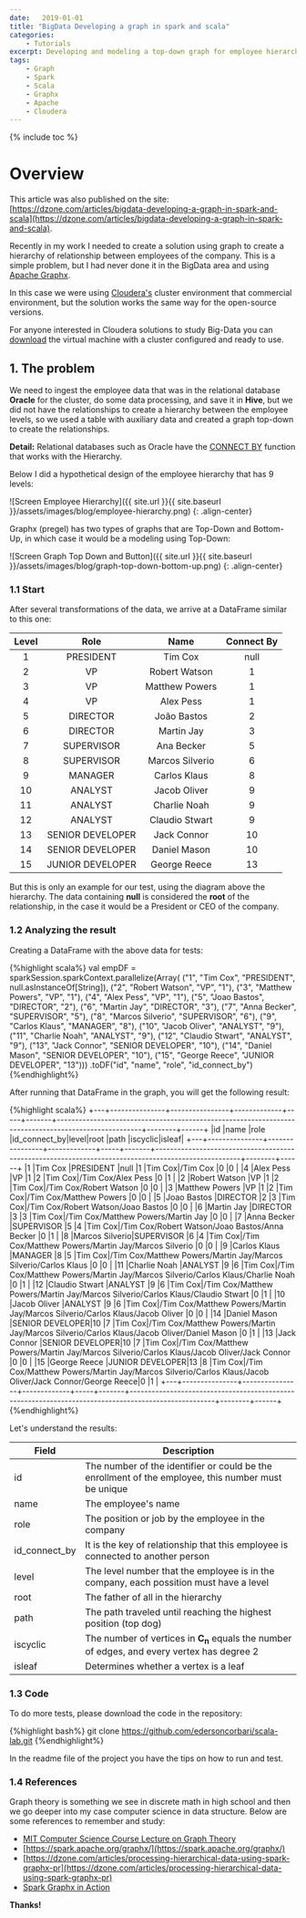 ```yaml
---
date:   2019-01-01
title: "BigData Developing a graph in spark and scala"
categories: 
    - Tutorials
excerpt: Developing and modeling a top-down graph for employee hierarchy.
tags: 
    - Graph 
    - Spark
    - Scala
    - Graphx
    - Apache
    - Cloudera
---
```


{% include toc %}

# Overview

This article was also published on the site: [https://dzone.com/articles/bigdata-developing-a-graph-in-spark-and-scala](https://dzone.com/articles/bigdata-developing-a-graph-in-spark-and-scala).

Recently in my work I needed to create a solution using graph to create a hierarchy of relationship between employees of the company. 
This is a simple problem, but I had never done it in the BigData area and using [Apache Graphx](https://spark.apache.org/graphx/).

In this case we were using [Cloudera's](https://www.cloudera.com) cluster environment that commercial environment, but the solution works the same way for the open-source versions.

For anyone interested in Cloudera solutions to study Big-Data you can [download](https://www.cloudera.com/downloads/quickstart_vms/5-13.html) the virtual machine with a cluster configured and ready to use.

## 1. The problem

We need to ingest the employee data that was in the relational database <strong>Oracle</strong> for the cluster, do some data processing, and save it in <strong>Hive</strong>, but we did not have the relationships to create a hierarchy between the employee levels, so we used a table with auxiliary data and created a graph top-down to create the relationships.

<strong>Detail:</strong> Relational databases such as Oracle have the [CONNECT BY](https://docs.oracle.com/cd/B19306_01/server.102/b14200/queries003.htm) function that works with the Hierarchy.

Below I did a hypothetical design of the employee hierarchy that has 9 levels:

![Screen Employee Hierarchy]({{ site.url }}{{ site.baseurl }}/assets/images/blog/employee-hierarchy.png)
{: .align-center}

Graphx (pregel) has two types of graphs that are Top-Down and Bottom-Up, in which case it would be a modeling using Top-Down:

![Screen Graph Top Down and Button]({{ site.url }}{{ site.baseurl }}/assets/images/blog/graph-top-down-bottom-up.png)
{: .align-center}

### 1.1 Start 

After several transformations of the data, we arrive at a DataFrame similar to this one:

| Level   |      Role         |  Name            | Connect By |
|:-------:|:-----------------:|:----------------:|:----------:|
| 1       |  PRESIDENT        | Tim Cox          | null       |
| 2       |  VP               | Robert Watson    | 1          |
| 3       |  VP               | Matthew Powers   | 1          |
| 4       |  VP               | Alex Pess        | 1          |
| 5       |  DIRECTOR         | João Bastos      | 2          |
| 6       |  DIRECTOR         | Martin Jay       | 3          |
| 7       |  SUPERVISOR       | Ana Becker       | 5          |
| 8       |  SUPERVISOR       | Marcos Silverio  | 6          |
| 9       |  MANAGER          | Carlos Klaus     | 8          |
| 10      |  ANALYST          | Jacob Oliver     | 9          |
| 11      |  ANALYST          | Charlie Noah     | 9          |
| 12      |  ANALYST          | Claudio Stwart   | 9          |
| 13      |  SENIOR DEVELOPER | Jack Connor      | 10         |
| 14      |  SENIOR DEVELOPER | Daniel Mason     | 10         |
| 15      |  JUNIOR DEVELOPER | George Reece     | 13         |

But this is only an example for our test, using the diagram above the hierarchy. The data containing <strong>null</strong> is considered the <strong>root</strong> of the 
relationship, in the case it would be a President or CEO of the company.

### 1.2 Analyzing the result 

Creating a DataFrame with the above data for tests:

{%highlight scala%}
val empDF = sparkSession.sparkContext.parallelize(Array(
  ("1", "Tim Cox", "PRESIDENT", null.asInstanceOf[String]),
  ("2", "Robert Watson", "VP", "1"),
  ("3", "Matthew Powers", "VP", "1"),
  ("4", "Alex Pess", "VP", "1"),
  ("5", "Joao Bastos", "DIRECTOR", "2"),
  ("6", "Martin Jay", "DIRECTOR", "3"),
  ("7", "Anna Becker", "SUPERVISOR", "5"),
  ("8", "Marcos Silverio", "SUPERVISOR", "6"),
  ("9", "Carlos Klaus", "MANAGER", "8"),
  ("10", "Jacob Oliver", "ANALYST", "9"),
  ("11", "Charlie Noah", "ANALYST", "9"),
  ("12", "Claudio Stwart", "ANALYST", "9"),
  ("13", "Jack Connor", "SENIOR DEVELOPER", "10"),
  ("14", "Daniel Mason", "SENIOR DEVELOPER", "10"),
  ("15", "George Reece", "JUNIOR DEVELOPER", "13")))
  .toDF("id", "name", "role", "id_connect_by")
{%endhighlight%}

After running that DataFrame in the graph, you will get the following result:

{%highlight scala%}
+---+---------------+----------------+-------------+-----+-------+-----------------------------------------------------------------------------------------------------+--------+------+
|id |name           |role            |id_connect_by|level|root   |path                                                                                                 |iscyclic|isleaf|
+---+---------------+----------------+-------------+-----+-------+-----------------------------------------------------------------------------------------------------+--------+------+
|1  |Tim Cox        |PRESIDENT       |null         |1    |Tim Cox|/Tim Cox                                                                                             |0       |0     |
|4  |Alex Pess      |VP              |1            |2    |Tim Cox|/Tim Cox/Alex Pess                                                                                   |0       |1     |
|2  |Robert Watson  |VP              |1            |2    |Tim Cox|/Tim Cox/Robert Watson                                                                               |0       |0     |
|3  |Matthew Powers |VP              |1            |2    |Tim Cox|/Tim Cox/Matthew Powers                                                                              |0       |0     |
|5  |Joao Bastos    |DIRECTOR        |2            |3    |Tim Cox|/Tim Cox/Robert Watson/Joao Bastos                                                                   |0       |0     |
|6  |Martin Jay     |DIRECTOR        |3            |3    |Tim Cox|/Tim Cox/Matthew Powers/Martin Jay                                                                   |0       |0     |
|7  |Anna Becker    |SUPERVISOR      |5            |4    |Tim Cox|/Tim Cox/Robert Watson/Joao Bastos/Anna Becker                                                       |0       |1     |
|8  |Marcos Silverio|SUPERVISOR      |6            |4    |Tim Cox|/Tim Cox/Matthew Powers/Martin Jay/Marcos Silverio                                                   |0       |0     |
|9  |Carlos Klaus   |MANAGER         |8            |5    |Tim Cox|/Tim Cox/Matthew Powers/Martin Jay/Marcos Silverio/Carlos Klaus                                      |0       |0     |
|11 |Charlie Noah   |ANALYST         |9            |6    |Tim Cox|/Tim Cox/Matthew Powers/Martin Jay/Marcos Silverio/Carlos Klaus/Charlie Noah                         |0       |1     |
|12 |Claudio Stwart |ANALYST         |9            |6    |Tim Cox|/Tim Cox/Matthew Powers/Martin Jay/Marcos Silverio/Carlos Klaus/Claudio Stwart                       |0       |1     |
|10 |Jacob Oliver   |ANALYST         |9            |6    |Tim Cox|/Tim Cox/Matthew Powers/Martin Jay/Marcos Silverio/Carlos Klaus/Jacob Oliver                         |0       |0     |
|14 |Daniel Mason   |SENIOR DEVELOPER|10           |7    |Tim Cox|/Tim Cox/Matthew Powers/Martin Jay/Marcos Silverio/Carlos Klaus/Jacob Oliver/Daniel Mason            |0       |1     |
|13 |Jack Connor    |SENIOR DEVELOPER|10           |7    |Tim Cox|/Tim Cox/Matthew Powers/Martin Jay/Marcos Silverio/Carlos Klaus/Jacob Oliver/Jack Connor             |0       |0     |
|15 |George Reece   |JUNIOR DEVELOPER|13           |8    |Tim Cox|/Tim Cox/Matthew Powers/Martin Jay/Marcos Silverio/Carlos Klaus/Jacob Oliver/Jack Connor/George Reece|0       |1     |
+---+---------------+----------------+-------------+-----+-------+-----------------------------------------------------------------------------------------------------+--------+------+
{%endhighlight%}

Let's understand the results:

| Field         | Description                                                                                                        |
|---------------|--------------------------------------------------------------------------------------------------------------------|
| id            | The number of the identifier or could be the enrollment of the employee, this number must be unique                |
| name          | The employee's name                                                                                                |
| role          | The position or job by the employee in the company                                                                 |
| id_connect_by | It is the key of relationship that this employee is connected to another person                                    |
| level         | The level number that the employee is in the company, each possition must have a level                             |
| root          | The father of all in the hierarchy                                                                                 |
| path          | The path traveled until reaching the highest position (top dog)                                                    |
| iscyclic      | The number of vertices in <strong>C<sub>n</sub></strong> equals the number of edges, and every vertex has degree 2 |
| isleaf        | Determines whether a vertex is a leaf                                                                              |

### 1.3 Code 

To do more tests, please download the code in the repository:

{%highlight bash%}
git clone https://github.com/edersoncorbari/scala-lab.git
{%endhighlight%}

In the readme file of the project you have the tips on how to run and test.

### 1.4 References

Graph theory is something we see in discrete math in high school and then we go deeper into my case computer science in data structure. Below are some references to remember and study:

  * [MIT Computer Science Course Lecture on Graph Theory](https://ocw.mit.edu/courses/electrical-engineering-and-computer-science/6-0002-introduction-to-computational-thinking-and-data-science-fall-2016/lecture-videos/lecture-3-graph-theoretic-models/)
  * [https://spark.apache.org/graphx/](https://spark.apache.org/graphx/)
  * [https://dzone.com/articles/processing-hierarchical-data-using-spark-graphx-pr](https://dzone.com/articles/processing-hierarchical-data-using-spark-graphx-pr)
  * [Spark Graphx in Action](https://www.manning.com/books/spark-graphx-in-action)

<strong>Thanks!</strong>

